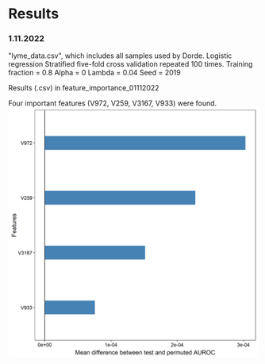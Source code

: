 # Results

### 1.11.2022
"lyme_data.csv", which includes all samples used by Dorde.
Logistic regression
Stratified five-fold cross validation repeated 100 times.
Training fraction = 0.8
Alpha = 0
Lambda = 0.04
Seed = 2019

Results (.csv) in feature_importance_01112022

Four important features (V972, V259, V3167, V933) were found.
![alt text](feature_importance_top_four01112022.png)
